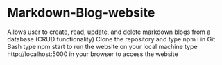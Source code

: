 # Markdown-Blog-website
Allows user to create, read, update, and delete markdown blogs from a database (CRUD functionality)
Clone the repository and type npm i in Git Bash
type npm start to run the website on your local machine
type http://localhost:5000 in your browser to access the website
